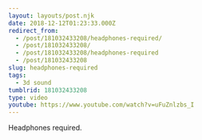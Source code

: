 ```yaml
---
layout: layouts/post.njk
date: 2018-12-12T01:23:33.000Z
redirect_from:
  - /post/181032433208/headphones-required/
  - /post/181032433208/
  - /post/181032433208/headphones-required
  - /post/181032433208
slug: headphones-required
tags:
  - 3d sound
tumblrid: 181032433208
type: video
youtube: https://www.youtube.com/watch?v=uFuZnlzbs_I
---
```

<p>Headphones required.</p>
